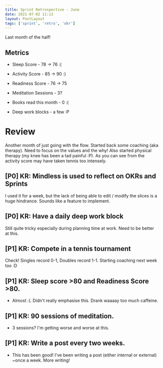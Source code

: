 ```yaml
---
title: Sprint Retrospective - June
date: 2021-07-02 11:13
layout: PostLayout
tags: ['sprint', 'retro', 'okr']
---
```


Last month of the half!

## Metrics
* Sleep Score - 78 -> 76 :(
* Activity Score - 85 -> 90 :)
* Readiness Score - 76 -> 75

* Meditation Sessions - 3?
* Books read this month - 0 :(
* Deep work blocks - a few :P

# Review

Another month of just going with the flow. Started back some coaching (aka therapy). Need to focus
on the values and the why! Also started physical therapy (my knee has been a tad painful :P). As you
can see from the activity score may have taken tennis too intensely.

## [P0] KR: Mindless is used to reflect on OKRs and Sprints

I used it for a week, but the lack of being able to edit / modify the slices is a huge hindrance.
Sounds like a feature to implement.

## [P0] KR: Have a daily deep work block
Still quite tricky especially during planning time at work. Need to be better at this.

## [P1] KR: Compete in a tennis tournament
Check! Singles record 0-1, Doubles record 1-1.
Starting coaching next week too :D

## [P1] KR: Sleep score >80 and Readiness Score >80.
* Almost :(. Didn't really emphasise this. Drank waaaay too much caffeine.

## [P1] KR: 90 sessions of meditation.
* 3 sessions? I'm getting worse and worse at this.

## [P1] KR: Write a post every two weeks.
* This has been good! I've been writing a post (either internal or external) ~once a week. More
  writing!
